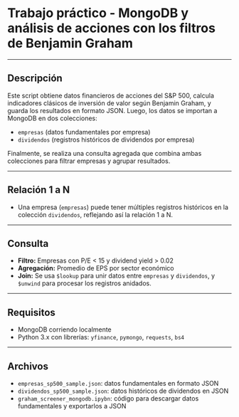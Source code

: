 # Trabajo práctico - MongoDB y análisis de acciones con los filtros de Benjamin Graham

---

## Descripción

Este script obtiene datos financieros de acciones del S&P 500, calcula indicadores clásicos de inversión de valor según Benjamin Graham, y guarda los resultados en formato JSON. Luego, los datos se importan a MongoDB en dos colecciones: 

- `empresas` (datos fundamentales por empresa)  
- `dividendos` (registros históricos de dividendos por empresa)

Finalmente, se realiza una consulta agregada que combina ambas colecciones para filtrar empresas y agrupar resultados.

---

## Relación 1 a N

- Una empresa (`empresas`) puede tener múltiples registros históricos en la colección `dividendos`, reflejando así la relación 1 a N.

---

## Consulta

- **Filtro:** Empresas con P/E < 15 y dividend yield > 0.02  
- **Agregación:** Promedio de EPS por sector económico  
- **Join:** Se usa `$lookup` para unir datos entre `empresas` y `dividendos`, y `$unwind` para procesar los registros anidados.

---

## Requisitos

- MongoDB corriendo localmente  
- Python 3.x con librerías: `yfinance`, `pymongo`, `requests`, `bs4`

---

## Archivos

- `empresas_sp500_sample.json`: datos fundamentales en formato JSON  
- `dividendos_sp500_sample.json`: datos históricos de dividendos en JSON  
- `graham_screener_mongodb.ipybn`: código para descargar datos fundamentales y exportarlos a JSON  
